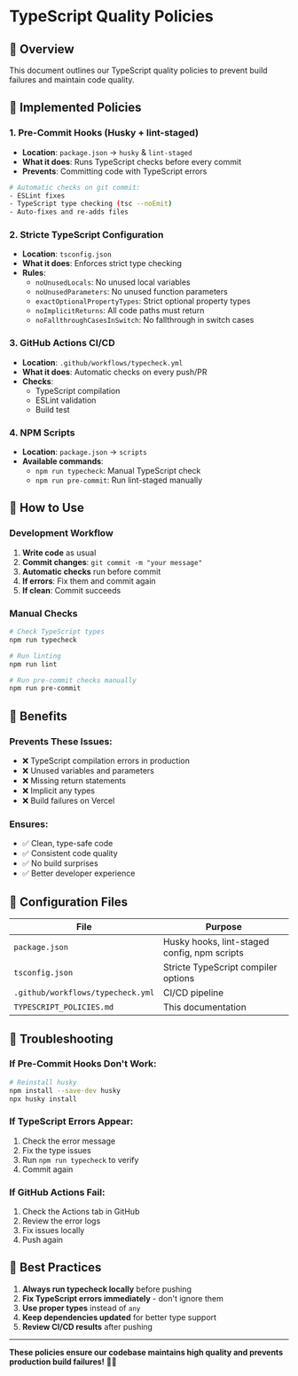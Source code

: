 # TypeScript Quality Policies

## 🎯 Overview
This document outlines our TypeScript quality policies to prevent build failures and maintain code quality.

## 🔧 Implemented Policies

### 1. Pre-Commit Hooks (Husky + lint-staged)
- **Location**: `package.json` → `husky` & `lint-staged`
- **What it does**: Runs TypeScript checks before every commit
- **Prevents**: Committing code with TypeScript errors

```bash
# Automatic checks on git commit:
- ESLint fixes
- TypeScript type checking (tsc --noEmit)
- Auto-fixes and re-adds files
```

### 2. Stricte TypeScript Configuration
- **Location**: `tsconfig.json`
- **What it does**: Enforces strict type checking
- **Rules**:
  - `noUnusedLocals`: No unused local variables
  - `noUnusedParameters`: No unused function parameters
  - `exactOptionalPropertyTypes`: Strict optional property types
  - `noImplicitReturns`: All code paths must return
  - `noFallthroughCasesInSwitch`: No fallthrough in switch cases

### 3. GitHub Actions CI/CD
- **Location**: `.github/workflows/typecheck.yml`
- **What it does**: Automatic checks on every push/PR
- **Checks**:
  - TypeScript compilation
  - ESLint validation
  - Build test

### 4. NPM Scripts
- **Location**: `package.json` → `scripts`
- **Available commands**:
  - `npm run typecheck`: Manual TypeScript check
  - `npm run pre-commit`: Run lint-staged manually

## 🚀 How to Use

### Development Workflow
1. **Write code** as usual
2. **Commit changes**: `git commit -m "your message"`
3. **Automatic checks** run before commit
4. **If errors**: Fix them and commit again
5. **If clean**: Commit succeeds

### Manual Checks
```bash
# Check TypeScript types
npm run typecheck

# Run linting
npm run lint

# Run pre-commit checks manually
npm run pre-commit
```

## 🎯 Benefits

### Prevents These Issues:
- ❌ TypeScript compilation errors in production
- ❌ Unused variables and parameters
- ❌ Missing return statements
- ❌ Implicit any types
- ❌ Build failures on Vercel

### Ensures:
- ✅ Clean, type-safe code
- ✅ Consistent code quality
- ✅ No build surprises
- ✅ Better developer experience

## 🔧 Configuration Files

| File | Purpose |
|------|---------|
| `package.json` | Husky hooks, lint-staged config, npm scripts |
| `tsconfig.json` | Stricte TypeScript compiler options |
| `.github/workflows/typecheck.yml` | CI/CD pipeline |
| `TYPESCRIPT_POLICIES.md` | This documentation |

## 🚨 Troubleshooting

### If Pre-Commit Hooks Don't Work:
```bash
# Reinstall husky
npm install --save-dev husky
npx husky install
```

### If TypeScript Errors Appear:
1. Check the error message
2. Fix the type issues
3. Run `npm run typecheck` to verify
4. Commit again

### If GitHub Actions Fail:
1. Check the Actions tab in GitHub
2. Review the error logs
3. Fix issues locally
4. Push again

## 📝 Best Practices

1. **Always run typecheck locally** before pushing
2. **Fix TypeScript errors immediately** - don't ignore them
3. **Use proper types** instead of `any`
4. **Keep dependencies updated** for better type support
5. **Review CI/CD results** after pushing

---

**These policies ensure our codebase maintains high quality and prevents production build failures!** 🎯✨
